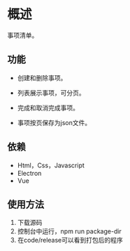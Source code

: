 # 概述

事项清单。

## 功能

- 创建和删除事项。

- 列表展示事项，可分页。

- 完成和取消完成事项。

- 事项按页保存为json文件。

## 依赖

- Html，Css，Javascript
- Electron
- Vue

## 使用方法

1. 下载源码
2. 控制台中运行，npm run package-dir
3. 在code/release可以看到打包后的程序